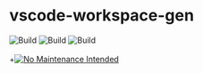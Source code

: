 # vscode-workspace-gen


![Build](https://github.com/iamsergio/vscode-workspace-gen/actions/workflows/tests.yml/badge.svg)
![Build](https://github.com/iamsergio/vscode-workspace-gen/actions/workflows/sanitizers.yml/badge.svg)
![Build](https://github.com/iamsergio/vscode-workspace-gen/actions/workflows/lints.yml/badge.svg)
</br></br>
+[![No Maintenance Intended](http://unmaintained.tech/badge.svg)](http://unmaintained.tech/)